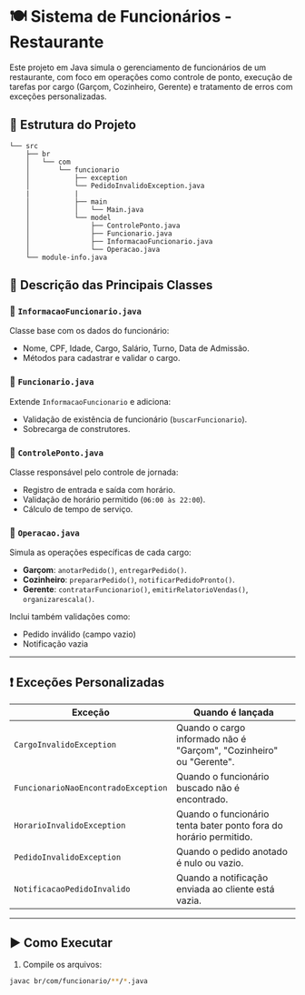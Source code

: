 # 🍽️ Sistema de Funcionários - Restaurante

Este projeto em Java simula o gerenciamento de funcionários de um restaurante, com foco em operações como controle de ponto, execução de tarefas por cargo (Garçom, Cozinheiro, Gerente) e tratamento de erros com exceções personalizadas.

## 📁 Estrutura do Projeto

```
└── src
    ├── br
    │   └── com
    │       └── funcionario
    │           ├── exception 
    │           └── PedidoInvalidoException.java
    |           |
    │           ├── main
    │           │   └── Main.java
    │           └── model
    │               ├── ControlePonto.java
    │               ├── Funcionario.java
    │               ├── InformacaoFuncionario.java
    │               └── Operacao.java
    └── module-info.java
```

## 🧠 Descrição das Principais Classes

### 📌 `InformacaoFuncionario.java`
Classe base com os dados do funcionário:
- Nome, CPF, Idade, Cargo, Salário, Turno, Data de Admissão.
- Métodos para cadastrar e validar o cargo.

### 📌 `Funcionario.java`
Extende `InformacaoFuncionario` e adiciona:
- Validação de existência de funcionário (`buscarFuncionario`).
- Sobrecarga de construtores.

### 📌 `ControlePonto.java`
Classe responsável pelo controle de jornada:
- Registro de entrada e saída com horário.
- Validação de horário permitido (`06:00 às 22:00`).
- Cálculo de tempo de serviço.

### 📌 `Operacao.java`
Simula as operações específicas de cada cargo:
- **Garçom**: `anotarPedido()`, `entregarPedido()`.
- **Cozinheiro**: `prepararPedido()`, `notificarPedidoPronto()`.
- **Gerente**: `contratarFuncionario()`, `emitirRelatorioVendas()`, `organizarescala()`.

Inclui também validações como:
- Pedido inválido (campo vazio)
- Notificação vazia

---

## ❗ Exceções Personalizadas

| Exceção                             | Quando é lançada |
|------------------------------------|------------------|
| `CargoInvalidoException`           | Quando o cargo informado não é "Garçom", "Cozinheiro" ou "Gerente". |
| `FuncionarioNaoEncontradoException`| Quando o funcionário buscado não é encontrado. |
| `HorarioInvalidoException`         | Quando o funcionário tenta bater ponto fora do horário permitido. |
| `PedidoInvalidoException`          | Quando o pedido anotado é nulo ou vazio. |
| `NotificacaoPedidoInvalido`        | Quando a notificação enviada ao cliente está vazia. |

---

## ▶️ Como Executar

1. Compile os arquivos:
```bash
javac br/com/funcionario/**/*.java

